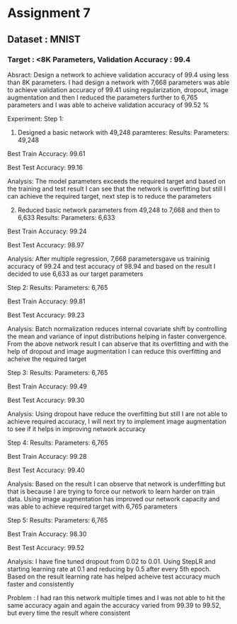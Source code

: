 # Assignment 7
## Dataset : MNIST
### Target : <8K Parameters, Validation Accuracy : 99.4

Absract:
Design a network to achieve validation accuracy of 99.4 using less than 8K parameters. I had design a network with 7,668 parameters was able to achieve validation accuracy of 99.41 using regularization, dropout, image augmentation and then I reduced the parameters further to 6,765 parameters and I was able to acheive validation accuracy of 99.52 %

Experiment:
Step 1:
1. Designed a basic network with 49,248 paramteres:
Results:
Parameters: 49,248

Best Train Accuracy: 99.61

Best Test Accuracy: 99.16

Analysis: The model parameters exceeds the required target and based on the training and test result I can see that the network is overfitting but still I can achieve the required target, next step is to reduce the parameters

2. Reduced basic network parameters from 49,248 to 7,668 and then to 6,633
Results:
Parameters: 6,633

Best Train Accuracy: 99.24

Best Test Accuracy: 98.97

Analysis: After multiple regression, 7,668 parametersgave us traininig accuracy of 99.24 and test accuracy of 98.94 and based on the result I decided to use 6,633 as our target parameters

Step 2:
Results:
Parameters: 6,765

Best Train Accuracy: 99.81

Best Test Accuracy: 99.23

Analysis: Batch normalization reduces internal covariate shift by controlling the mean and variance of input distributions helping in faster convergence. From the above network result I can abserve that its overfitting and with the help of dropout and image augmentation I can reduce this overfitting and acheive the required target

Step 3:
Results:
Parameters: 6,765

Best Train Accuracy: 99.49

Best Test Accuracy: 99.30

Analysis: Using dropout have reduce the overfitting but still I are not able to achieve required accuracy, I will next try to implement image augmentation to see if it helps in improving network accuracy

Step 4:
Results:
Parameters: 6,765

Best Train Accuracy: 99.28

Best Test Accuracy: 99.40

Analysis: Based on the result I can observe that network is underfitting but that is because I are trying to force our network to learn harder on train data. Using image augmentation has improved our network capacity and was able to achieve required target with 6,765 parameters

Step 5:
Results:
Parameters: 6,765

Best Train Accuracy: 98.30

Best Test Accuracy: 99.52

Analysis: I have fine tuned dropout from 0.02 to 0.01. Using StepLR and starting learning rate at 0.1 and reducing by 0.5 after every 5th epoch. Based on the result learning rate has helped acheive test accuracy much faster and consistently

Problem : I had ran this network multiple times and I was not able to hit the same accuracy again and again the accuracy varied from 99.39 to 99.52, but every time the result where consistent
